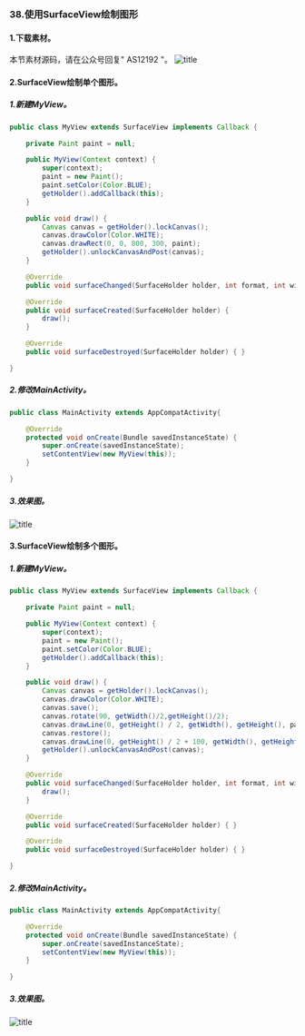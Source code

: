 ### 38.使用SurfaceView绘制图形
#### 1.下载素材。
本节素材源码，请在公众号回复" AS12192 "。
![title](https://raw.githubusercontent.com/JSZNopi/JSZImage/master/gitnote/2019/10/30/WXCODE-1572446034519.jpeg)

#### 2.SurfaceView绘制单个图形。
##### 1.新建MyView。
```java
public class MyView extends SurfaceView implements Callback {

	private Paint paint = null;

	public MyView(Context context) {
		super(context);
		paint = new Paint();
		paint.setColor(Color.BLUE);
		getHolder().addCallback(this);
	}

	public void draw() {
		Canvas canvas = getHolder().lockCanvas();
		canvas.drawColor(Color.WHITE);
		canvas.drawRect(0, 0, 800, 300, paint);
		getHolder().unlockCanvasAndPost(canvas);
	}

	@Override
	public void surfaceChanged(SurfaceHolder holder, int format, int width, int height) { }

	@Override
	public void surfaceCreated(SurfaceHolder holder) {
		draw();
	}

	@Override
	public void surfaceDestroyed(SurfaceHolder holder) { }

}
```
##### 2.修改MainActivity。
```java
public class MainActivity extends AppCompatActivity{

    @Override
    protected void onCreate(Bundle savedInstanceState) {
        super.onCreate(savedInstanceState);
        setContentView(new MyView(this));
    }

}
```
##### 3.效果图。
![title](https://raw.githubusercontent.com/JSZNopi/JSZImage/master/gitnote/2019/12/19/1-1576744993424.png)

#### 3.SurfaceView绘制多个图形。
##### 1.新建MyView。
```java
public class MyView extends SurfaceView implements Callback {

	private Paint paint = null;

	public MyView(Context context) {
		super(context);
		paint = new Paint();
		paint.setColor(Color.BLUE);
		getHolder().addCallback(this);
	}

	public void draw() {
		Canvas canvas = getHolder().lockCanvas();
		canvas.drawColor(Color.WHITE);
		canvas.save();
		canvas.rotate(90, getWidth()/2,getHeight()/2);
		canvas.drawLine(0, getHeight() / 2, getWidth(), getHeight(), paint);
		canvas.restore();
		canvas.drawLine(0, getHeight() / 2 + 100, getWidth(), getHeight() + 100, paint);
		getHolder().unlockCanvasAndPost(canvas);
	}

	@Override
	public void surfaceChanged(SurfaceHolder holder, int format, int width, int height) {
		draw();
	}

	@Override
	public void surfaceCreated(SurfaceHolder holder) { }

	@Override
	public void surfaceDestroyed(SurfaceHolder holder) { }

}
```
##### 2.修改MainActivity。
```java
public class MainActivity extends AppCompatActivity{

    @Override
    protected void onCreate(Bundle savedInstanceState) {
        super.onCreate(savedInstanceState);
        setContentView(new MyView(this));
    }

}
```
##### 3.效果图。
![title](https://raw.githubusercontent.com/JSZNopi/JSZImage/master/gitnote/2019/12/19/2-1576745216216.png)